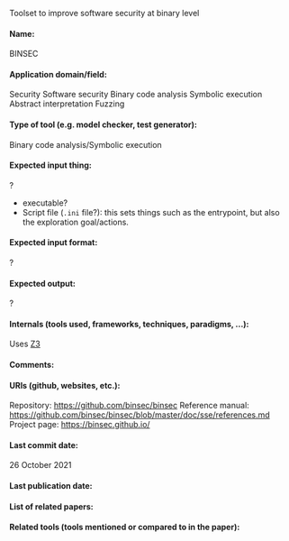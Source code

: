Toolset to improve software security at binary level

#### Name:
BINSEC

#### Application domain/field:
Security
Software security
Binary code analysis
Symbolic execution
Abstract interpretation
Fuzzing

#### Type of tool (e.g. model checker, test generator):
Binary code analysis/Symbolic execution

#### Expected input thing:
?
- executable?
- Script file (`.ini` file?): this sets things such as the entrypoint, but also the exploration goal/actions.

#### Expected input format:
?

#### Expected output:
?

#### Internals (tools used, frameworks, techniques, paradigms, ...):
Uses [Z3](Solvers/SMT/Z3.md)

#### Comments:

#### URIs (github, websites, etc.):
Repository: https://github.com/binsec/binsec
Reference manual: https://github.com/binsec/binsec/blob/master/doc/sse/references.md
Project page: https://binsec.github.io/

#### Last commit date:
26 October 2021

#### Last publication date:

#### List of related papers:

#### Related tools (tools mentioned or compared to in the paper):
